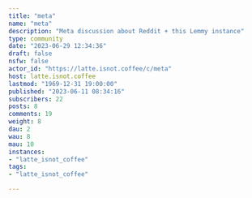 ```yaml
---
title: "meta" 
name: "meta"
description: "Meta discussion about Reddit + this Lemmy instance"
type: community
date: "2023-06-29 12:34:36"
draft: false
nsfw: false
actor_id: "https://latte.isnot.coffee/c/meta"
host: latte.isnot.coffee
lastmod: "1969-12-31 19:00:00"
published: "2023-06-11 08:34:16"
subscribers: 22
posts: 8
comments: 19
weight: 8
dau: 2
wau: 8
mau: 10
instances:
- "latte_isnot_coffee"
tags: 
- "latte_isnot_coffee"

---
```

